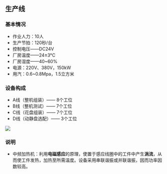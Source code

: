 ## 生产线
### 基本情况
- 作业人力：10人
- 生产节拍：120秒/台
- 控制电压——DC24V
- 厂房温度——24±3°C
- 厂房湿度——40~60%
- 电源：220V、380V，150kW
- 用汽：0.6~0.8Mpa，1.5立方米

### 设备构成
- A线（整机组装）—— 8个工位
- B线（整机测试）—— 7个工位
- C线（花盘组装）—— 7个工位
- D线（动静盘选配）—— 3个工位

![](https://ddns.smpi.top:10000/md_attachments/Pasted%20image%2020220513161035.png)

### 说明
- 中频加热机：利用**电磁感应**的原理，使置于感应线圈中的工件中产生**涡流**，从而使工件发热，加热至所需温度。设备采用串联谐振或并联谐振，因而功率因数较高。